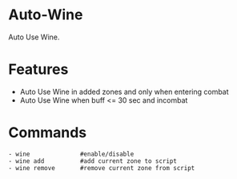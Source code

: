 # Auto-Wine
Auto Use Wine.</br>

# Features
- Auto Use Wine in added zones and only when entering combat
- Auto Use Wine when buff <= 30 sec and incombat

# Commands
```
- wine              #enable/disable
- wine add          #add current zone to script
- wine remove       #remove current zone from script
```

